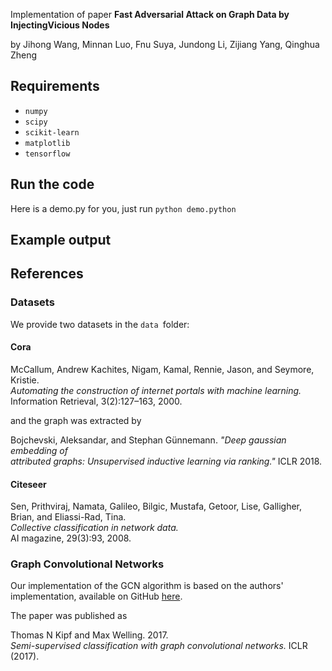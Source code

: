 Implementation of paper **Fast Adversarial Attack on Graph Data by InjectingVicious Nodes**

by Jihong Wang, Minnan Luo, Fnu Suya, Jundong Li, Zijiang Yang, Qinghua Zheng

## Requirements
* `numpy`
* `scipy`
* `scikit-learn`
* `matplotlib`
* `tensorflow`

## Run the code
Here is a demo.py for you, just run `python demo.python`

## Example output

## References
### Datasets
We provide two datasets in the `data `folder:  
#### Cora
McCallum, Andrew Kachites, Nigam, Kamal, Rennie, Jason, and Seymore, Kristie.  
*Automating the construction of internet portals with machine learning.*   
Information Retrieval, 3(2):127–163, 2000.

and the graph was extracted by

Bojchevski, Aleksandar, and Stephan Günnemann. *"Deep gaussian embedding of   
attributed graphs: Unsupervised inductive learning via ranking."* ICLR 2018.

#### Citeseer
Sen, Prithviraj, Namata, Galileo, Bilgic, Mustafa, Getoor, Lise, Galligher, Brian, and Eliassi-Rad, Tina.   
*Collective classification in network data.*   
AI magazine, 29(3):93, 2008.

### Graph Convolutional Networks
Our implementation of the GCN algorithm is based on the authors' implementation,
available on GitHub [here](https://github.com/tkipf/gcn).

The paper was published as  

Thomas N Kipf and Max Welling. 2017.  
*Semi-supervised classification with graph
convolutional networks.* ICLR (2017).